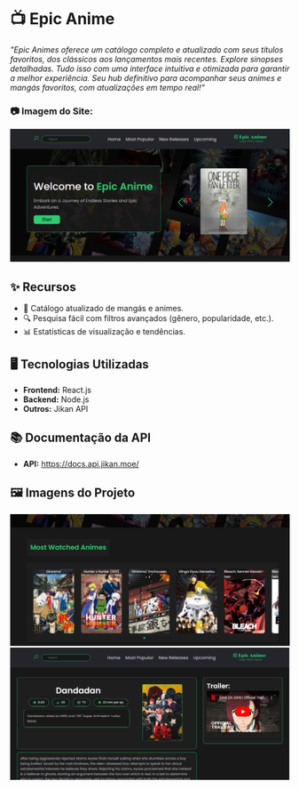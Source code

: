 # 📺 **Epic Anime**
*"Epic Animes oferece um catálogo completo e atualizado com seus títulos favoritos, dos clássicos aos lançamentos mais recentes. Explore sinopses detalhadas. Tudo isso com uma interface intuitiva e otimizada para garantir a melhor experiência. Seu hub definitivo para acompanhar seus animes e mangás favoritos, com atualizações em tempo real!"*
### 📷 **Imagem do Site:**
<img src="src/assets/epic_anime_home.jpg" alt="Interface Inicial" width="1000">

## ✨ **Recursos**
- 📖 Catálogo atualizado de mangás e animes.  
- 🔍 Pesquisa fácil com filtros avançados (gênero, popularidade, etc.).  
- 📊 Estatísticas de visualização e tendências.
## 🖥️ **Tecnologias Utilizadas**
- **Frontend:** React.js
- **Backend:** Node.js
- **Outros:** Jikan API
## 📚 **Documentação da API**
- **API:** https://docs.api.jikan.moe/
## 🖼️ **Imagens do Projeto**
<img src="src/assets/most_watched_section.jpg" width="1000"> <img src ="src/assets/dandadan_print.jpg" width="1000"> 
